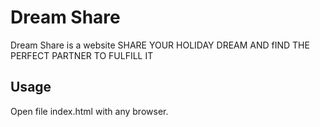 # Dream Share
Dream Share is a website SHARE YOUR
HOLIDAY DREAM AND fIND THE PERFECT PARTNER TO FULFILL IT
## Usage
Open file index.html with any browser.


